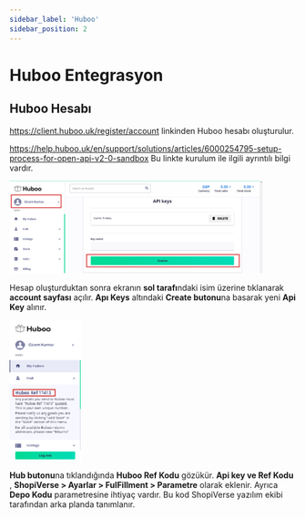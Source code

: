```yaml
---
sidebar_label: 'Huboo'
sidebar_position: 2
---
```


# Huboo Entegrasyon

## Huboo Hesabı

https://client.huboo.uk/register/account  linkinden Huboo hesabı oluşturulur.

https://help.huboo.uk/en/support/solutions/articles/6000254795-setup-process-for-open-api-v2-0-sandbox Bu linkte kurulum ile ilgili ayrıntılı bilgi vardır.

![HubooCreate](../fullfillment-entegration/img/HubooCreate.png)

Hesap oluşturduktan sonra ekranın **sol tarafı**ndaki isim üzerine tıklanarak **account sayfası** açılır. **Apı Keys** altındaki **Create butonu**na basarak yeni **Api Key** alınır.

![HubooReferans](../fullfillment-entegration/img/HubooRef.png)

**Hub butonu**na tıklandığında **Huboo Ref Kodu** gözükür.
**Api key ve Ref Kodu** , **ShopiVerse > Ayarlar > FulFillment > Parametre** olarak eklenir.
Ayrıca **Depo Kodu** parametresine ihtiyaç vardır. Bu kod ShopiVerse yazılım ekibi tarafından arka planda tanımlanır.
